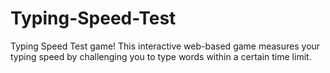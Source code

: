 # Typing-Speed-Test
 Typing Speed Test game! This interactive web-based game measures your typing speed by challenging you to type words within a certain time limit. 
